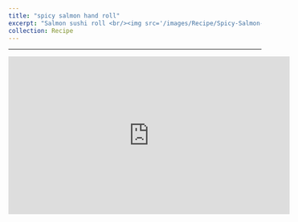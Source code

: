 ```yaml
---
title: "spicy salmon hand roll"
excerpt: "Salmon sushi roll <br/><img src='/images/Recipe/Spicy-Salmon-Hand-Roll-520x322.png'>"
collection: Recipe
---
```

___

<iframe width="560" height="315" src="https://www.youtube.com/embed/X7dS2d7cie4" frameborder="0" allow="accelerometer; autoplay; encrypted-media; gyroscope; picture-in-picture" allowfullscreen></iframe>